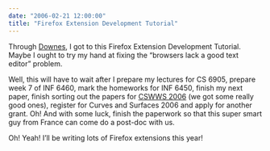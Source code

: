 ```yaml
---
date: "2006-02-21 12:00:00"
title: "Firefox Extension Development Tutorial"
---
```




Through [Downes](http://www.downes.ca/cgi-bin/page.cgi?post=33609), I got to this Firefox Extension Development Tutorial. Maybe I ought to try my hand at fixing the &ldquo;browsers lack a good text editor&rdquo; problem.

Well, this will have to wait after I prepare my lectures for CS 6905, prepare week 7 of INF 6460, mark the homeworks for INF 6450, finish my next paper, finish sorting out the papers for [CSWWS 2006](http://www.ift.ulaval.ca/~kone/SWIG06/) (we got some really good ones), register for Curves and Surfaces 2006 and apply for another grant. Oh! And with some luck, finish the paperwork so that this super smart guy from France can come do a post-doc with us.

Oh! Yeah! I&rsquo;ll be writing lots of Firefox extensions this year!

